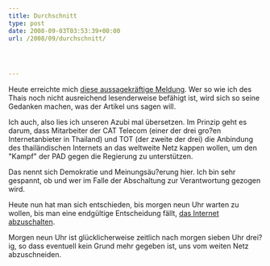 ```yaml
---
title: Durchschnitt
type: post
date: 2008-09-03T03:53:39+00:00
url: /2008/09/durchschnitt/




---
```

Heute erreichte mich [diese aussagekräftige Meldung][1]. Wer so wie ich des Thais noch nicht ausreichend lesenderweise befähigt ist, wird sich so seine Gedanken machen, was der Artikel uns sagen will.

Ich auch, also lies ich unseren Azubi mal übersetzen. Im Prinzip geht es darum, dass Mitarbeiter der <span class="caps">CAT</span> Telecom (einer der drei gro?en Internetanbieter in Thailand) und <span class="caps">TOT</span> (der zweite der drei) die Anbindung des thailändischen Internets an das weltweite Netz kappen wollen, um den "Kampf" der <span class="caps">PAD</span> gegen die Regierung zu unterstützen.

Das nennt sich Demokratie und Meinungsäu?erung hier. Ich bin sehr gespannt, ob und wer im Falle der Abschaltung zur Verantwortung gezogen wird.

Heute nun hat man sich entschieden, bis morgen neun Uhr warten zu wollen, bis man eine endgültige Entscheidung fällt, [das Internet abzuschalten][2].

Morgen neun Uhr ist glücklicherweise zeitlich nach morgen sieben Uhr drei?ig, so dass eventuell kein Grund mehr gegeben ist, uns vom weiten Netz abzuschneiden.

 [1]: http://www.manager.co.th/Politics/ViewNews.aspx?NewsID=9510000104205
 [2]: http://www.bangkokpost.com/breaking_news/breakingnews.php?id=130353
